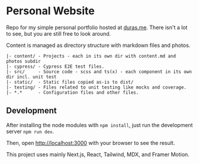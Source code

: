 # Personal Website

Repo for my simple personal portfolio hosted at [duras.me](https://duras.me). There isn't a lot to see, but you are still free to look around.

Content is managed as directory structure with markdown files and photos.

```
|- content/ - Projects - each in its own dir with content.md and photos subdir
|- cypress/ - Cypress E2E test files.
|- src/     - Source code - scss and ts(x) - each component in its own dir incl. unit test
|- static/  - Static files copied as-is to dist/
|- testing/ - Files related to unit testing like mocks and coverage.
|- *.*      - Configuration files and other files.
```

## Development

After installing the node modules with `npm install`, just run the development server `npm run dev`.

Then, open [http://localhost:3000](http://localhost:3000) with your browser to see the result.

This project uses mainly Next.js, React, Tailwind, MDX, and Framer Motion.
